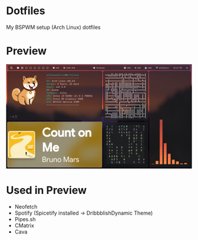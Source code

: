 # Dotfiles
My BSPWM setup (Arch Linux) dotfiles

# Preview
![Preview](./src/preview.png)

# Used in Preview
  - Neofetch
  - Spotify (Spicetify installed -> DribbblishDynamic Theme)
  - Pipes.sh
  - CMatrix
  - Cava
